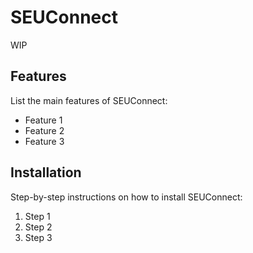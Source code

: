 # SEUConnect
WIP


## Features
List the main features of SEUConnect:
- Feature 1
- Feature 2
- Feature 3

## Installation
Step-by-step instructions on how to install SEUConnect:
1. Step 1
2. Step 2
3. Step 3
